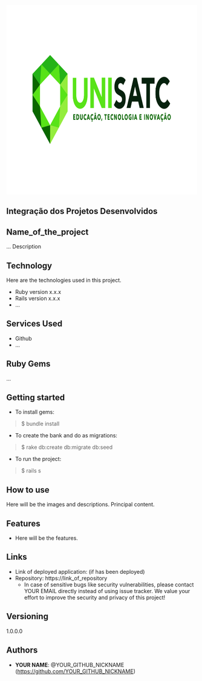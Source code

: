 <img src="https://github.com/FilipiPiucco/EngComputacao/blob/main/Public/ReadmeImagens/2_logotipo_COLORIDO_horizontal.jpg" height="500" width="800" >

## Integração dos Projetos Desenvolvidos


## Name_of_the_project
 
... Description
 
 
## Technology 
 
Here are the technologies used in this project.
 
* Ruby version  x.x.x
* Rails version x.x.x
* ...
 
 
## Services Used
 
* Github
* ...
 
 
## Ruby Gems
...
 
## Getting started
 
* To install gems:
>    $ bundle install
* To create the bank and do as migrations:
>    $ rake db:create db:migrate db:seed
* To run the project:
>    $ rails s
 
## How to use
 
Here will be the images and descriptions. Principal content.
 
 
## Features
 
  - Here will be the features.
 
 
## Links
 
  - Link of deployed application: (if has been deployed)
  - Repository: https://link_of_repository
    - In case of sensitive bugs like security vulnerabilities, please contact
      YOUR EMAIL directly instead of using issue tracker. We value your effort
      to improve the security and privacy of this project!
 
 
## Versioning
 
1.0.0.0
 
 
## Authors
 
* **YOUR NAME**: @YOUR_GITHUB_NICKNAME (https://github.com/YOUR_GITHUB_NICKNAME)
 


